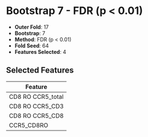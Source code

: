 # Bootstrap 7 - FDR (p < 0.01)

- **Outer Fold**: 17
- **Bootstrap**: 7
- **Method**: FDR (p < 0.01)
- **Fold Seed**: 64
- **Features Selected**: 4

## Selected Features

| Feature |
|---------|
| CD8 RO CCR5_total |
| CD8 RO CCR5_CD3 |
| CD8 RO CCR5_CD8 |
| CCR5_CD8RO |
